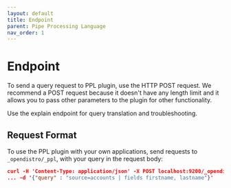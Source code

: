 ```yaml
---
layout: default
title: Endpoint
parent: Pipe Processing Language
nav_order: 1
---
```


# Endpoint

To send a query request to PPL plugin, use the HTTP POST request.
We recommend a POST request because it doesn't have any length limit and it allows you to pass other parameters to the plugin for other functionality.

Use the explain endpoint for query translation and troubleshooting.

## Request Format

To use the PPL plugin with your own applications, send requests to `_opendistro/_ppl`, with your query in the request body:

```json
curl -H 'Content-Type: application/json' -X POST localhost:9200/_opendistro/_ppl \
... -d '{"query" : "source=accounts | fields firstname, lastname"}'
```
